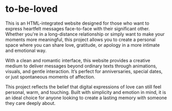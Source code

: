# to-be-loved

This is an HTML-integrated website designed for those who want to express heartfelt messages face-to-face with their significant other.
Whether you're in a long-distance relationship or simply want to make your moments more meaningful, this project allows you to create a personal space where you can share love, gratitude, or apology in a more intimate and emotional way.

With a clean and romantic interface, this website provides a creative medium to deliver messages beyond ordinary texts through animations, visuals, and gentle interaction. It’s perfect for anniversaries, special dates, or just spontaneous moments of affection.

This project reflects the belief that digital expressions of love can still feel personal, warm, and touching. Built with simplicity and emotion in mind, it is an ideal choice for anyone looking to create a lasting memory with someone they care deeply about.
